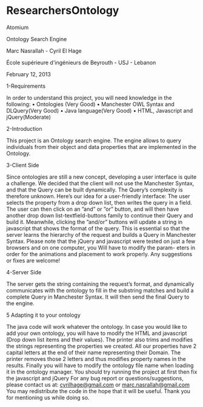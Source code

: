 ResearchersOntology
===================
Atomium

Ontology Search Engine

Marc Nasrallah - Cyril El Hage

École supérieure d'ingénieurs de Beyrouth - USJ - Lebanon

February 12, 2013

1-Requirements

In order to understand this project, you will need knowledge in the following:
• Ontologies (Very Good)
• Manchester OWL Syntax and DLQuery(Very Good)
• Java language(Very Good)
• HTML, Javascript and jQuery(Moderate)

2-Introduction

This project is an Ontology search engine. The engine allows to query individuals
from their object and data properties that are implemented in the Ontology.

3-Client Side

Since ontologies are still a new concept, developing a user interface is quite a challenge.
We decided that the client will not use the Manchester Syntax, and that the Query can be built dynamically. 
The Query’s complexity is therefore unknown. Here’s our idea for a user-friendly interface:
The user selects the property from a drop down list, then writes the query in a field. 
The user can then click on an ”and” or ”or” button, and will then have another drop down list-textfield-buttons 
family to continue their Query and build it. Meanwhile, clicking the ”and/or” buttons will update a string in javascript
that shows the format of the query. This is essential so that the server learns the hierarchy of the request and builds
a Query in Manchester Syntax.
Please note that the jQuery and javascript were tested on just a few browsers and on one computer, you Will have
to modify the param- eters in order for the animations and placement to work properly.
Any suggestions or fixes are welcome!

4-Server Side

The server gets the string containing the request’s format, and dynamically
communicates with the ontology to fill in the substring matches and build a
complete Query in Manchester Syntax. It will then send the final Query to the engine.


5 Adapting it to your ontology

The java code will work whatever the ontology. In case you would like to add your own ontology, 
you will have to modify the HTML and javascript (Drop down list items and their values). 
The printer also trims and modifies the strings representing the properties we created. 
All our properties have 2 capital letters at the end of their name representing their Domain.
The printer removes those 2 letters and thus modifies property names in the results. 
Finally you will have to modify the ontology file name when loading it in the ontology manager.
You should try running the project at first then fix the javascript and jQuery
For any bug report or questions/suggestions, please contact us at: cyrilhage@gmail.com or marc.nasrallah@gmail.com
You may redistribute the code in the hope that it will be useful. Thank you for mentioning us while doing so.
